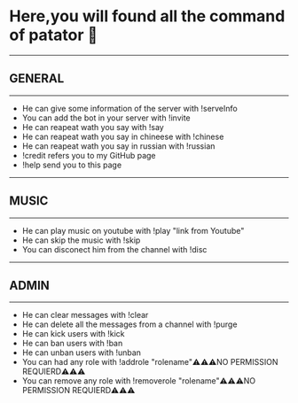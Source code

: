 # Here,you will found all the command of patator 🙂
---
## GENERAL
---
- He can give some information of the server with !serveInfo
- You can add the bot in your server with !invite
- He can reapeat wath you say with !say
- He can reapeat wath you say in chineese with !chinese
- He can reapeat wath you say in russian with !russian
- !credit refers you to my GitHub page
- !help send you to this page
---
## MUSIC
---

- He can play music on youtube  with !play "link from Youtube"
- He can skip the music with !skip
- You can disconect him from the channel with !disc

---
## ADMIN
---

- He can clear messages with !clear
- He can delete all the messages from a channel with !purge
- He can kick users with !kick
- He can ban users with !ban
- He can unban users with !unban
- You can had any role  with !addrole "rolename"⚠️⚠️⚠️NO PERMISSION REQUIERD⚠️⚠️⚠️
- You can remove any role with !removerole "rolename"⚠️⚠️⚠️NO PERMISSION REQUIERD⚠️⚠️⚠️
